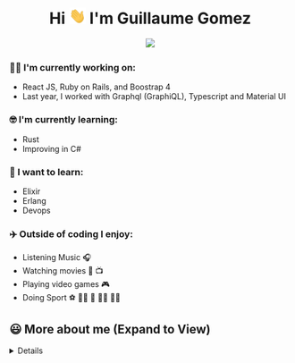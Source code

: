 
<h1 align="center">
    Hi
    <img src="https://github.com/guillaume-gomez/guillaume-gomez/blob/master/assets/hi.gif" width="30px"> I'm Guillaume Gomez
</h1>

<p align="center">
  <a href="https://github.com/DenverCoder1/readme-typing-svg"><img src="https://readme-typing-svg.herokuapp.com?color=2962FF&center=true&lines=Full+Stack+developper;Junior+Manager;Video+Game+Programmer+Enthusiast&width=500&height=50""></a>
</p>


### :technologist: I'm currently working on:

- React JS, Ruby on Rails, and Boostrap 4
- Last year, I worked with Graphql (GraphiQL), Typescript and Material UI

### :nerd_face: I'm currently learning:

- Rust
- Improving in C#

### :thinking: I want to learn:

- Elixir
- Erlang
- Devops

### ✈️ Outside of coding I enjoy:
- Listening Music 🎧 
- Watching movies 🎦 📺
- Playing video games 🎮 
- Doing Sport ⚽ 🏃‍♂️ 🎾 🏊‍♂️ 🏋️‍♂️

## 😃 More about me  (Expand to View) 
<details>     
      
##  🛠️ Languages and Tools:

#### Programming Languages:
 
<table>
  
  <tr>
    <th>Skill</th>
    <th>Technologies</th>
  </tr>
  
  <tr>
    <td>
      <i>Programming Languages</i>
    </td>
    <td>
      <a href="https://elixir-lang.org" target="_blank">
        <img src="https://www.vectorlogo.zone/logos/elixir-lang/elixir-lang-icon.svg" alt="elixir" width="40" height="40"/>
      </a>
      <a href="https://www.erlang.org/" target="_blank">
        <img src="https://www.vectorlogo.zone/logos/erlang/erlang-official.svg" alt="erlang" width="40" height="40"/>
      </a>
      <a href="https://www.python.org" target="_blank">
        <img src="https://raw.githubusercontent.com/devicons/devicon/master/icons/python/python-original.svg" alt="python" width="40" height="40"/>
      </a>
      <a href="https://www.typescriptlang.org/" target="_blank">
        <img src="https://raw.githubusercontent.com/devicons/devicon/master/icons/typescript/typescript-original.svg" alt="typescript" width="40" height="40"/>
      </a>
      <a href="https://www.ruby-lang.org/en/" target="_blank">
        <img src="https://raw.githubusercontent.com/devicons/devicon/master/icons/ruby/ruby-original.svg" alt="ruby" width="40" height="40"/>
      </a>
      <a href="https://www.php.net" target="_blank">
        <img src="https://raw.githubusercontent.com/devicons/devicon/master/icons/php/php-original.svg" alt="php" width="40" height="40"/>
      </a>
      <a href="https://www.rust-lang.org" target="_blank">
        <img src="https://raw.githubusercontent.com/devicons/devicon/master/icons/rust/rust-plain.svg" alt="rust" width="40" height="40"/>
      </a>
      <a href="https://developer.mozilla.org/en-US/docs/Web/JavaScript" target="_blank">
        <img src="https://raw.githubusercontent.com/devicons/devicon/master/icons/javascript/javascript-original.svg" alt="javascript" width="40" height="40"/>
      </a>
      <a href="https://www.w3schools.com/cs/" target="_blank">
        <img src="https://raw.githubusercontent.com/devicons/devicon/master/icons/csharp/csharp-original.svg" alt="csharp" width="40" height="40"/>
      </a>
      <a href="https://www.w3schools.com/cpp/" target="_blank">
        <img src="https://raw.githubusercontent.com/devicons/devicon/master/icons/cplusplus/cplusplus-original.svg" alt="cplusplus" width="40" height="40"/>
      </a>
    </td>
  </tr>
  
  <tr>
    <td>
      <i>Frontent Development</i>
    </td>
    <td>
      <a href="https://reactjs.org/" target="_blank">
        <img src="https://raw.githubusercontent.com/devicons/devicon/master/icons/react/react-original-wordmark.svg" alt="react" width="40" height="40"/>
      </a>
      <a href="https://material-ui.com/" target="_blank">
        <img src="https://raw.githubusercontent.com/devicons/devicon/master/icons/materialui/materialui-original.svg" alt="react" width="40" height="40"/>
      </a>
      <a href="https://www.w3.org/html/" target="_blank">
        <img src="https://raw.githubusercontent.com/devicons/devicon/master/icons/html5/html5-original-wordmark.svg" alt="html5" width="40" height="40"/>
      </a>
      <a href="https://www.w3schools.com/css/" target="_blank">
        <img src="https://raw.githubusercontent.com/devicons/devicon/master/icons/css3/css3-original-wordmark.svg" alt="css3" width="40" height="40"/>
      </a>
      <a href="https://webpack.js.org" target="_blank">
        <img src="https://raw.githubusercontent.com/devicons/devicon/d00d0969292a6569d45b06d3f350f463a0107b0d/icons/webpack/webpack-original-wordmark.svg" alt="webpack" width="40" height="40"/>
      </a>
      <a href="https://getbootstrap.com" target="_blank">
        <img src="https://raw.githubusercontent.com/devicons/devicon/master/icons/bootstrap/bootstrap-plain-wordmark.svg" alt="bootstrap" width="40" height="40"/>
      </a>
        <a href="https://babeljs.io/" target="_blank">
        <img src="https://www.vectorlogo.zone/logos/babeljs/babeljs-icon.svg" alt="babel" width="40" height="40"/>
      </a>
    </td>
  </tr>
  
  <tr>
    <td>
      <i>Backend Development</i>
    </td>
    <td>
      <a href="https://nodejs.org" target="_blank">
        <img src="https://raw.githubusercontent.com/devicons/devicon/master/icons/nodejs/nodejs-original-wordmark.svg" alt="nodejs" width="40" height="40"/>
      </a>
      <a href="https://rubyonrails.org" target="_blank">
        <img src="https://raw.githubusercontent.com/devicons/devicon/master/icons/rails/rails-original-wordmark.svg" alt="rails" width="40" height="40"/>
      </a>
      <a href="https://graphql.org" target="_blank">
        <img src="https://www.vectorlogo.zone/logos/graphql/graphql-icon.svg" alt="graphql" width="40" height="40"/>
      </a>
    </td>
  </tr>

  <tr>
    <td>
      <i>Database</i>
    </td>
    <td>
      <a href="https://www.mongodb.com/" target="_blank">
        <img src="https://raw.githubusercontent.com/devicons/devicon/master/icons/mongodb/mongodb-original-wordmark.svg" alt="mongodb" width="40" height="40"/>
      </a>
      <a href="https://www.postgresql.org" target="_blank">
        <img src="https://raw.githubusercontent.com/devicons/devicon/master/icons/postgresql/postgresql-original-wordmark.svg" alt="postgresql" width="40" height="40"/>
      </a>
    </td>
  </tr>

  <tr>
    <td>
      <i>Static Site Generators</i>
    </td>
    <td>
      <a href="https://jekyllrb.com/" target="_blank">
        <img src="https://www.vectorlogo.zone/logos/jekyllrb/jekyllrb-icon.svg" alt="jekyll" width="40" height="40"/>
      </a>
      <a href="https://nextjs.org/" target="_blank">
        <img src="https://cdn.worldvectorlogo.com/logos/nextjs-3.svg" alt="nextjs" width="40" height="40"/>
      </a>
    </td>
  </tr>

  <tr>
    <td>
      <i>Data Visualisation</i>
    </td>
    <td>
      <a href="https://canvasjs.com" target="_blank">
        <img src="https://raw.githubusercontent.com/Hardik0307/Hardik0307/master/assets/canvasjs-charts.svg" alt="canvasjs" width="40" height="40"/>
      </a>
      <a href="https://www.chartjs.org" target="_blank">
        <img src="https://www.chartjs.org/media/logo-title.svg" alt="chartjs" width="40" height="40"/>
      </a>
    </td>
  </tr>

  <tr>
    <td>
      <i>Devops</i>
    </td>
    <td>
      <a href="https://aws.amazon.com" target="_blank">
        <img src="https://raw.githubusercontent.com/devicons/devicon/master/icons/amazonwebservices/amazonwebservices-original-wordmark.svg" alt="aws" width="40" height="40"/>
      </a>
      <a href="https://www.jenkins.io" target="_blank">
        <img src="https://www.vectorlogo.zone/logos/jenkins/jenkins-icon.svg" alt="jenkins" width="40" height="40"/>
      </a>
      <a href="https://travis-ci.org" target="_blank">
        <img src="https://www.vectorlogo.zone/logos/travis-ci/travis-ci-icon.svg" alt="travisci" width="40" height="40"/>
      </a>
      <a href="https://circleci.com" target="_blank">
        <img src="https://www.vectorlogo.zone/logos/circleci/circleci-icon.svg" alt="circleci" width="40" height="40"/>
      </a>
    </td>
  </tr>

  <tr>
    <td>
      <i>Testing</i>
    </td>
    <td>
      <a href="https://jestjs.io" target="_blank">
        <img src="https://www.vectorlogo.zone/logos/jestjsio/jestjsio-icon.svg" alt="jest" width="40" height="40"/>
      </a>
      <a href="https://mochajs.org" target="_blank">
        <img src="https://www.vectorlogo.zone/logos/mochajs/mochajs-icon.svg" alt="mocha" width="40" height="40"/>
      </a>
    </td>
  </tr>

  <tr>
    <td>
      <i>Software</i>
    </td>
    <td>
      <a href="https://www.figma.com/" target="_blank">
        <img src="https://www.vectorlogo.zone/logos/figma/figma-icon.svg" alt="figma" width="40" height="40"/>
      </a>
      <a href="https://www.adobe.com/products/xd.html" target="_blank">
        <img src="https://cdn.worldvectorlogo.com/logos/adobe-xd.svg" alt="xd" width="40" height="40"/>
      </a>
    </td>
  </tr>

  <tr>
    <td>
      <i>Game Engine</i>
    </td>
    <td>
      <a href="https://unity.com/" target="_blank">
        <img src="https://www.vectorlogo.zone/logos/unity3d/unity3d-icon.svg" alt="unity" width="40" height="40"/>
      </a>
    </td>
  </tr>

  <tr>
    <td>
      <i>Other</i>
    </td>
    <td>
      <a href="https://git-scm.com/" target="_blank">
        <img src="https://www.vectorlogo.zone/logos/git-scm/git-scm-icon.svg" alt="git" width="40" height="40"/>
      </a>
      <a href="https://www.linux.org/" target="_blank">
        <img src="https://raw.githubusercontent.com/devicons/devicon/master/icons/linux/linux-original.svg" alt="linux" width="40" height="40"/>
      </a>
    </td>
  </tr>

</table>

## 📊 Stats:
 
  <span>
    <img  height="180px" src="https://github-readme-stats.vercel.app/api?username=guillaume-gomez&show_icons=true&locale=en&theme=nord" alt="guillaume-gomez" />
  </span>
      
 <span>
    <img  height="180px" src="https://github-readme-stats.vercel.app/api/top-langs?username=guillaume-gomez&show_icons=true&locale=en&layout=compact&theme=nord" alt="guillaume-gomez" />
  </span>
      
<div align="center">

  <span >
    <img  height="180px" src="https://github-readme-streak-stats.herokuapp.com/?user=guillaume-gomez&theme=city-lights" alt="guillaume-gomez" />
  </span>
</div>    
<br>
      
__Notes__ : Top languages is only a metric of the languages my public code consists of and doesn't reflect experience or skill level.

## 🔥 Achievements:

  <p align="left">
    <a href="https://github.com/ryo-ma/github-profile-trophy">
      <img src="https://github-profile-trophy.vercel.app/?username=guillaume-gomez&theme=nord&no-frame=true&column=4&margin-w=5&margin-h=5" alt="guillaume-gomez" /></a>
  </p>
</details> 
